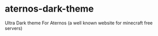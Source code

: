 # aternos-dark-theme
Ultra Dark theme For Aternos (a well known website for minecraft free servers)

